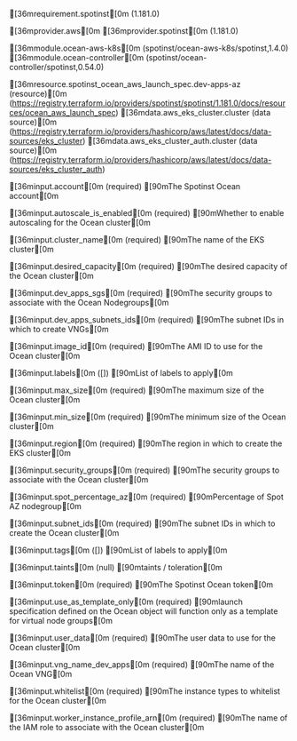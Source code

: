 <!-- BEGIN_TF_DOCS -->


[36mrequirement.spotinst[0m (1.181.0)


[36mprovider.aws[0m
[36mprovider.spotinst[0m (1.181.0)


[36mmodule.ocean-aws-k8s[0m (spotinst/ocean-aws-k8s/spotinst,1.4.0)
[36mmodule.ocean-controller[0m (spotinst/ocean-controller/spotinst,0.54.0)


[36mresource.spotinst_ocean_aws_launch_spec.dev-apps-az (resource)[0m (https://registry.terraform.io/providers/spotinst/spotinst/1.181.0/docs/resources/ocean_aws_launch_spec)
[36mdata.aws_eks_cluster.cluster (data source)[0m (https://registry.terraform.io/providers/hashicorp/aws/latest/docs/data-sources/eks_cluster)
[36mdata.aws_eks_cluster_auth.cluster (data source)[0m (https://registry.terraform.io/providers/hashicorp/aws/latest/docs/data-sources/eks_cluster_auth)


[36minput.account[0m (required)
[90mThe Spotinst Ocean account[0m

[36minput.autoscale_is_enabled[0m (required)
[90mWhether to enable autoscaling for the Ocean cluster[0m

[36minput.cluster_name[0m (required)
[90mThe name of the EKS cluster[0m

[36minput.desired_capacity[0m (required)
[90mThe desired capacity of the Ocean cluster[0m

[36minput.dev_apps_sgs[0m (required)
[90mThe security groups to associate with the Ocean Nodegroups[0m

[36minput.dev_apps_subnets_ids[0m (required)
[90mThe subnet IDs in which to create VNGs[0m

[36minput.image_id[0m (required)
[90mThe AMI ID to use for the Ocean cluster[0m

[36minput.labels[0m ([])
[90mList of labels to apply[0m

[36minput.max_size[0m (required)
[90mThe maximum size of the Ocean cluster[0m

[36minput.min_size[0m (required)
[90mThe minimum size of the Ocean cluster[0m

[36minput.region[0m (required)
[90mThe region in which to create the EKS cluster[0m

[36minput.security_groups[0m (required)
[90mThe security groups to associate with the Ocean cluster[0m

[36minput.spot_percentage_az[0m (required)
[90mPercentage of Spot AZ nodegroup[0m

[36minput.subnet_ids[0m (required)
[90mThe subnet IDs in which to create the Ocean cluster[0m

[36minput.tags[0m ([])
[90mList of labels to apply[0m

[36minput.taints[0m (null)
[90mtaints / toleration[0m

[36minput.token[0m (required)
[90mThe Spotinst Ocean token[0m

[36minput.use_as_template_only[0m (required)
[90mlaunch specification defined on the Ocean object will function only as a template for virtual node groups[0m

[36minput.user_data[0m (required)
[90mThe user data to use for the Ocean cluster[0m

[36minput.vng_name_dev_apps[0m (required)
[90mThe name of the Ocean VNG[0m

[36minput.whitelist[0m (required)
[90mThe instance types to whitelist for the Ocean cluster[0m

[36minput.worker_instance_profile_arn[0m (required)
[90mThe name of the IAM role to associate with the Ocean cluster[0m
<!-- END_TF_DOCS -->
